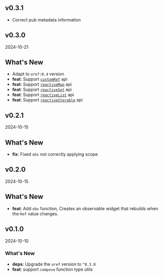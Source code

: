 ## v0.3.1

- Correct pub metadata information

## v0.3.0

2024-10-21

## What's New

- Adapt to `oref:0.4` version
- **feat**: Support [`customRef`](https://odroe.dev/docs/oref/advanced#custom-ref) api
- **feat**: Support [`reactiveMap`](https://odroe.dev/docs/oref/core#reactive-collections) api
- **feat**: Support [`reactiveSet`](https://odroe.dev/docs/oref/core#reactive-collections) api
- **feat**: Support [`reactiveList`](https://odroe.dev/docs/oref/core#reactive-collections) api
- **feat**: Support [`reactiveIterable`](https://odroe.dev/docs/oref/core#reactive-collections) api

## v0.2.1

2024-10-15

## What's New

- **fix**: Fixed `obs` not correctly applying scope

## v0.2.0

2024-10-15

## What's New

- **feat**: Add `obs` function, Creates an observable widget that rebuilds when the `Ref` value changes.

## v0.1.0

2024-10-10

### What's New

- **deps**: Upgrade the `oref` version to `^0.3.0`
- **feat**: support `compose` function type utils
